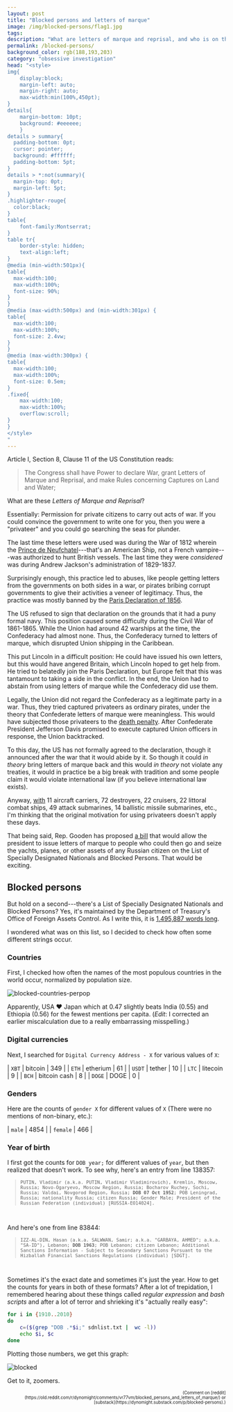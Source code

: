 ```yaml
---
layout: post
title: "Blocked persons and letters of marque"
image: /img/blocked-persons/flag1.jpg
tags: 
description: "What are letters of marque and reprisal, and who is on the US's list of Block Persons?"
permalink: /blocked-persons/
background_color: rgb(188,193,203)
category: "obsessive investigation"
head: "<style>
img{
    display:block;
    margin-left: auto;
    margin-right: auto;
    max-width:min(100%,450pt);
}
details{
    margin-bottom: 10pt;
    background: #eeeeee;
    }
details > summary{
  padding-bottom: 0pt;
  cursor: pointer;
  background: #ffffff;
  padding-bottom: 5pt;
}
details > *:not(summary){
  margin-top: 0pt;
  margin-left: 5pt;
}
.highlighter-rouge{
  color:black;
}
table{
    font-family:Montserrat;
}
table tr{
    border-style: hidden;
    text-align:left;
}
@media (min-width:501px){
table{
  max-width:100;
  max-width:100%;
  font-size: 90%;
}
}
@media (max-width:500px) and (min-width:301px) {
table{
  max-width:100;
  max-width:100%;
  font-size: 2.4vw;
}
}
@media (max-width:300px) {
table{
  max-width:100;
  max-width:100%;
  font-size: 0.5em;
}
.fixed{
    max-width:100;
    max-width:100%;
    overflow:scroll;
}
}
</style>
"
---
```


Article I, Section 8, Clause 11 of the US Constitution reads:

> The Congress shall have Power to declare War, grant Letters of Marque and Reprisal, and make Rules concerning Captures on Land and Water;

What are these *Letters of Marque and Reprisal*?

Essentially: Permission for private citizens to carry out acts of war. If you could convince the government to write one for you, then you were a "privateer" and you could go searching the seas for plunder.

The last time these letters were used was during the War of 1812 wherein the [Prince de Neufchatel](https://en.wikipedia.org/wiki/Prince_de_Neufchatel)---that's an American Ship, not a French vampire---was authorized to hunt British vessels. The last time they were *considered* was during Andrew Jackson's administration of 1829-1837.

Surprisingly enough, this practice led to abuses, like people getting letters from the governments on both sides in a war, or pirates bribing corrupt governments to give their activities a veneer of legitimacy. Thus, the practice was mostly banned by the [Paris Declaration of 1856](https://en.wikipedia.org/wiki/Paris_Declaration_Respecting_Maritime_Law).

The US refused to sign that declaration on the grounds that it had a puny formal navy. This position caused some difficulty during the Civil War of 1861-1865. While the Union had around 42 warships at the time, the Confederacy had almost none. Thus, the Confederacy turned to letters of marque, which disrupted Union shipping in the Caribbean.

This put Lincoln in a difficult position: He could have issued his own letters, but this would have angered Britain, which Lincoln hoped to get help from. He tried to belatedly join the Paris Declaration, but Europe felt that this was tantamount to taking a side in the conflict. In the end, the Union had to abstain from using letters of marque while the Confederacy did use them.

Legally, the Union did not regard the Confederacy as a legitimate party in a war. Thus, they tried captured privateers as ordinary pirates, under the theory that Confederate letters of marque were meaningless. This would have subjected those privateers to the [death penalty](/death-penalty/). After Confederate President Jefferson Davis promised to execute captured Union officers in response, the Union backtracked.

To this day, the US has not formally agreed to the declaration, though it announced after the war that it would abide by it. So though it could *in theory* bring letters of marque back and this would *in theory* not violate any treaties, it would in practice be a big break with tradition and some people claim it would violate international law (if you believe international law exists).

Anyway, [with](https://en.wikipedia.org/wiki/List_of_current_ships_of_the_United_States_Navy#Fleet_totals) 11 aircraft carriers, 72 destroyers, 22 cruisers, 22 littoral combat ships, 49 attack submarines, 14 ballistic missile submarines, etc., I'm thinking that the original motivation for using privateers doesn't apply these days.

That being said, Rep. Gooden has proposed [a bill](https://www.congress.gov/bill/117th-congress/house-bill/6869/) that would allow the president to issue letters of marque to people who could then go and seize the yachts, planes, or other assets of any Russian citizen on the List of Specially Designated Nationals and Blocked Persons. That would be exciting.

## Blocked persons

But hold on a second---there's a List of Specially Designated Nationals and Blocked Persons? Yes, it's maintained by the Department of Treasury's Office of Foreign Assets Control. As I write this, it is [1,495,887 words long](https://home.treasury.gov/policy-issues/financial-sanctions/specially-designated-nationals-and-blocked-persons-list-sdn-human-readable-lists).

I wondered what was on this list, so I decided to check how often some different strings occur.

### Countries

First, I checked how often the names of the most populous countries in the world occur, normalized by population size.

![blocked-countries-perpop](/img/blocked-persons/blocked-countries-perpop.svg)

Apparently, USA ❤️ Japan which at 0.47 slightly beats India (0.55) and Ethiopia (0.56) for the fewest mentions per capita. (*Edit*: I corrected an earlier miscalculation due to a really embarrassing misspelling.)

### Digital currencies

Next, I searched for `Digital Currency Address - X` for various values of `X`:

| `XBT`  | bitcoin      | 349  |
| `ETH`  | etherium     | 61   |
| `USDT` | tether       | 10   |
| `LTC`  | litecoin     | 9    |
| `BCH`  | bitcoin cash | 8    |
| `DOGE` | DOGE         | 0    |

### Genders

Here are the counts of `gender X` for different values of `X` (There were no mentions of non-binary, etc.):

| `male`   | 4854 |
| `female` | 466  |


### Year of birth

I first got the counts for `DOB year;` for different values of `year`, but then realized that doesn't work. To see why, here's an entry from line 138357:

<div style='font-family:monospace; font-size:75%;' markdown="1">

> PUTIN, Vladimir (a.k.a. PUTIN, Vladimir Vladimirovich), Kremlin, Moscow, Russia; Novo-Ogaryevo, Moscow Region, Russia; Bocharov Ruchey, Sochi, Russia; Valdai, Novgorod Region, Russia; **DOB 07 Oct 1952**; POB Leningrad, Russia; nationality Russia; citizen Russia; Gender Male; President of the Russian Federation (individual) [RUSSIA-EO14024].

</div>
<br>

And here's one from line 83844:

<div style='font-family:monospace; font-size:75%;' markdown="1">

> IZZ-AL-DIN, Hasan (a.k.a. SALWWAN, Samir; a.k.a. "GARBAYA, AHMED"; a.k.a. "SA-ID"), Lebanon; **DOB 1963**; POB Lebanon; citizen Lebanon; Additional Sanctions Information - Subject to Secondary Sanctions Pursuant to the Hizballah Financial Sanctions Regulations (individual) [SDGT].

</div>
<br>

Sometimes it's the exact date and sometimes it's just the year. How to get the counts for years in both of these formats? After a lot of trepidation, I remembered hearing about these things called *regular expression* and *bash scripts* and after a lot of terror and shrieking it's "actually really easy":

```bash
for i in {1910..2010}
do
    c=($(grep "DOB .*$i;" sdnlist.txt |  wc -l))
    echo $i, $c
done
```

Plotting those numbers, we get this graph:

![blocked](/img/blocked-persons/blocked.svg)

Get to it, zoomers.

<div style="font-size:70%; text-align:right;" markdown="1">
(Comment on [reddit](https://old.reddit.com/r/dynomight/comments/vr77vm/blocked_persons_and_letters_of_marque/) or [substack](https://dynomight.substack.com/p/blocked-persons).)
</div>
